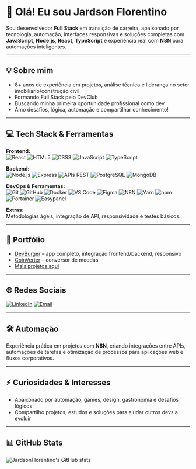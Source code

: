 # 👋 Olá! Eu sou Jardson Florentino

Sou desenvolvedor **Full Stack** em transição de carreira, apaixonado por tecnologia, automação, interfaces responsivas e soluções completas com **JavaScript**, **Node.js**, **React**, **TypeScript** e experiência real com **N8N** para automações inteligentes.

---

## 💡 Sobre mim
- 8+ anos de experiência em projetos, análise técnica e liderança no setor imobiliário/construção civil
- Formando Full Stack pelo DevClub
- Buscando minha primeira oportunidade profissional como dev
- Amo desafios, lógica, automação e compartilhar conhecimento!

---


## 💻 Tech Stack & Ferramentas

**Frontend:**  
![React](https://img.shields.io/badge/react-20232A?style=flat-square&logo=react&logoColor=61DAFB)
![HTML5](https://img.shields.io/badge/html5-E34F26?style=flat-square&logo=html5&logoColor=white)
![CSS3](https://img.shields.io/badge/css3-1572B6?style=flat-square&logo=css3&logoColor=white)
![JavaScript](https://img.shields.io/badge/javascript-F7DF1E?style=flat-square&logo=javascript&logoColor=black)
![TypeScript](https://img.shields.io/badge/typescript-3178C6?style=flat-square&logo=typescript&logoColor=white)

**Backend:**  
![Node.js](https://img.shields.io/badge/node.js-339933?style=flat-square&logo=nodedotjs&logoColor=white)
![Express](https://img.shields.io/badge/express.js-404D59?style=flat-square&logo=express&logoColor=white)
![APIs REST](https://img.shields.io/badge/api%20rest-005571?style=flat-square)
![PostgreSQL](https://img.shields.io/badge/postgresql-316192?style=flat-square&logo=postgresql&logoColor=white)
![MongoDB](https://img.shields.io/badge/mongodb-47A248?style=flat-square&logo=mongodb&logoColor=white)

**DevOps & Ferramentas:**  
![Git](https://img.shields.io/badge/git-F05033?style=flat-square&logo=git&logoColor=white)
![GitHub](https://img.shields.io/badge/github-181717?style=flat-square&logo=github&logoColor=white)
![Docker](https://img.shields.io/badge/docker-2496ED?style=flat-square&logo=docker&logoColor=white)
![VS Code](https://img.shields.io/badge/VS%20Code-007ACC?style=flat-square&logo=visualstudiocode&logoColor=white)
![Figma](https://img.shields.io/badge/figma-F24E1E?style=flat-square&logo=figma&logoColor=white)
![N8N](https://img.shields.io/badge/n8n-EF7B4D?style=flat-square&logo=n8n&logoColor=white)
![Yarn](https://img.shields.io/badge/yarn-2C8EBB?style=flat-square&logo=yarn&logoColor=white)
![npm](https://img.shields.io/badge/npm-CB3837?style=flat-square&logo=npm&logoColor=white)
![Portainer](https://img.shields.io/badge/portainer-13BEF9?style=flat-square&logo=portainer&logoColor=white)
![Easypanel](https://img.shields.io/badge/easypanel-6EC7FA?style=flat-square)

**Extras:**  
Metodologias ágeis, integração de API, responsividade e testes básicos.


---

## 🚀 Portfólio
- [DevBurger](https://github.com/jardsonflorentino/devburger-interface) – app completo, integração frontend/backend, responsivo
- [CoinVerter](https://github.com/jardsonflorentino/CoinVerter) – conversor de moedas
- [Mais projetos aqui](https://github.com/jardsonflorentino?tab=repositories)

---

## 🌐 Redes Sociais

[![LinkedIn](https://img.shields.io/badge/-LinkedIn-%230077B5?style=flat-square&logo=linkedin&logoColor=white)](https://linkedin.com/in/jardsonflorentino)
[![Email](https://img.shields.io/badge/-Email-%23D14836?style=flat-square&logo=gmail&logoColor=white)](mailto:jardsonflorentino@gmail.com)


---

## 🛠️ Automação
Experiência prática em projetos com **N8N**, criando integrações entre APIs, automações de tarefas e otimização de processos para aplicações web e fluxos corporativos.

---

## ⚡ Curiosidades & Interesses
- Apaixonado por automação, games, design, gastronomia e desafios lógicos
- Compartilho projetos, estudos e soluções para ajudar outros devs a evoluir

---

## 📊 GitHub Stats
![JardsonFlorentino's GitHub stats](https://github-readme-stats.vercel.app/api?username=jardsonflorentino&show_icons=true&theme=radical)

